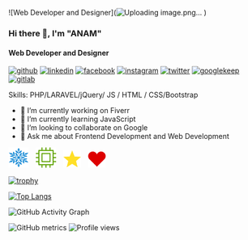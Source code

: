 ![Web Developer and Designer](![Uploading image.png…]()
)
### Hi there 👋, I'm "ANAM"
#### Web Developer and Designer


[<img src='https://cdn.jsdelivr.net/npm/simple-icons@3.0.1/icons/github.svg' alt='github' height='40'>](https://github.com/anamkhanbd)  [<img src='https://cdn.jsdelivr.net/npm/simple-icons@3.0.1/icons/linkedin.svg' alt='linkedin' height='40'>](https://www.linkedin.com/in/anamkhanbd/)  [<img src='https://cdn.jsdelivr.net/npm/simple-icons@3.0.1/icons/facebook.svg' alt='facebook' height='40'>](https://www.facebook.com/anamkhanbd)  [<img src='https://cdn.jsdelivr.net/npm/simple-icons@3.0.1/icons/instagram.svg' alt='instagram' height='40'>](https://www.instagram.com/anamkhan.bd/)  [<img src='https://cdn.jsdelivr.net/npm/simple-icons@3.0.1/icons/twitter.svg' alt='twitter' height='40'>](https://twitter.com/anam_khanbd)  [<img src='https://cdn.jsdelivr.net/npm/simple-icons@3.0.1/icons/googlekeep.svg' alt='googlekeep' height='40'>](anamkhanbd2)  [<img src='https://cdn.jsdelivr.net/npm/simple-icons@3.0.1/icons/gitlab.svg' alt='gitlab' height='40'>](anamkhanbd) 

Skills: PHP/LARAVEL/jQuery/ JS / HTML / CSS/Bootstrap

- 🔭 I’m currently working on Fiverr 
- 🌱 I’m currently learning JavaScript 
- 👯 I’m looking to collaborate on Google 
- 💬 Ask me about Frontend Development and Web Development 


 

<a href='https://archiveprogram.github.com/'><img src='https://raw.githubusercontent.com/acervenky/animated-github-badges/master/assets/acbadge.gif' width='40' height='40'></a> <a href='https://docs.github.com/en/developers'><img src='https://raw.githubusercontent.com/acervenky/animated-github-badges/master/assets/devbadge.gif' width='40' height='40'></a> <a href='https://stars.github.com/'><img src='https://raw.githubusercontent.com/acervenky/animated-github-badges/master/assets/starbadge.gif' width='35' height='35'></a> <a href='https://docs.github.com/en/github/supporting-the-open-source-community-with-github-sponsors'><img src='https://raw.githubusercontent.com/acervenky/animated-github-badges/master/assets/sponsorbadge.gif' width='35' height='35'></a> 

[![trophy](https://github-profile-trophy.vercel.app/?username=anamkhanbd)](https://github.com/ryo-ma/github-profile-trophy)

[![Top Langs](https://github-readme-stats.vercel.app/api/top-langs/?username=anamkhanbd)](https://github.com/anuraghazra/github-readme-stats)

![GitHub Activity Graph](https://activity-graph.herokuapp.com/graph?username=anamkhanbd)  

![GitHub metrics](https://metrics.lecoq.io/anamkhanbd) 
![Profile views](https://gpvc.arturio.dev/anamkhanbd) 
